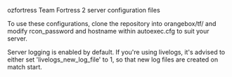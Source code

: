 ozfortress Team Fortress 2 server configuration files

To use these configurations, clone the repository into orangebox/tf/ and modify rcon_password and hostname within autoexec.cfg to suit your server.

Server logging is enabled by default. If you're using livelogs, it's advised to either set 'livelogs\_new\_log_file' to 1, so that new log files are
created on match start.
